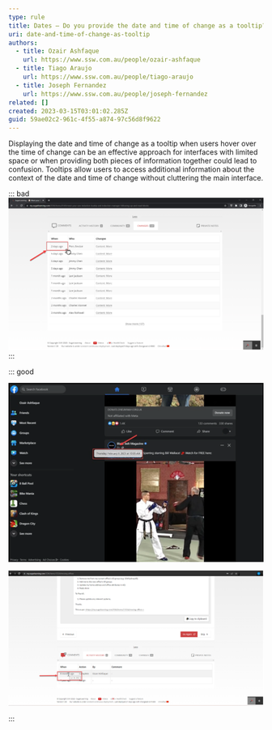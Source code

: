 ```yaml
---
type: rule
title: Dates – Do you provide the date and time of change as a tooltip?
uri: date-and-time-of-change-as-tooltip
authors:
  - title: Ozair Ashfaque
    url: https://www.ssw.com.au/people/ozair-ashfaque
  - title: Tiago Araujo
    url: https://www.ssw.com.au/people/tiago-araujo
  - title: Joseph Fernandez
    url: https://www.ssw.com.au/people/joseph-fernandez
related: []
created: 2023-03-15T03:01:02.285Z
guid: 59ae02c2-961c-4f55-a874-97c56d8f9622
---
```

Displaying the date and time of change as a tooltip when users hover over the time of change can be an effective approach for interfaces with limited space or when providing both pieces of information together could lead to confusion. Tooltips allow users to access additional information about the context of the date and time of change without cluttering the main interface.

<!--endintro-->

::: bad
![Figure: Bad Example – Cannot find date or time in tooltip on hover](bad-example-for-no-date-on-tooltip-while-hovering.png)
:::

::: good

![Figure: Good Example – On hover, Facebook shows the date and time](good-example-date-and-time-change-on-tooltip.png)

![Figure: Good Example – Date change on hover over time of change for sugarlearning item](good-example-sugarlearning-date-time-on-tooltip.png)

:::
